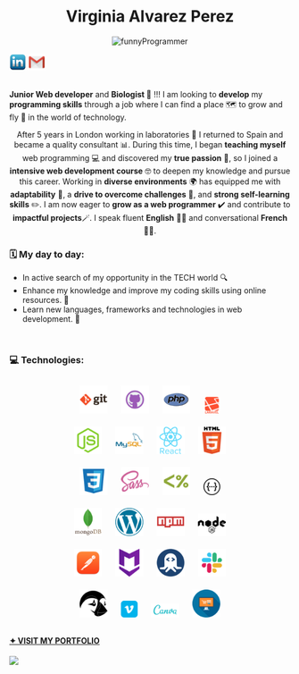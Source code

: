 <h1 align="center"> Virginia Alvarez Perez </h1> 


  <!-- <h2 align="center""> ** 🏜️ HI THERE!😎 **  </h2>-->
 
  <p align="center" >
    <img src="https://github.com/virchaca/virchaca/assets/139872250/d04701cd-2bb9-4752-8c8d-15f92d3fdb46" alt="funnyProgrammer" width="20%">
  </p> 

 <div>
   <a target="_blank" href="https://www.linkedin.com/in/virginia-alvarezperez/" rel="nofollow"><img src="./images/linkedin.png" alt="LinkedIn"  style="width: 30px" style="margin-right: 40px"></a> 
   <span style="width: 30px"> </span>
   <a target="_blank" href="mailto:virginia.alvarez82@gmail.com"><img src="./images/gmailR.png" alt="Gmail" style="width: 30px;"></a>
 </div>
 <br>
 

<!-- <a target="_blank" href="https://virchaca.github.io/portfolio/" style="color: green; text-decoration: none;">VISIT MY PORTFOLIO </a><span>✨</span>
<img src="./images/portfolio.png" alt="" style="width: 30px;">-->


<!-- 
<div> 
<h2 align="center">
  ** 🏜️ HI THERE!😎 ** </h2> <span >
  <img src="https://github.com/virchaca/virchaca/assets/139872250/d04701cd-2bb9-4752-8c8d-15f92d3fdb46" alt="funnyProgrammer" width="50%">
</span>
</div> -->
 


<strong>Junior Web developer</strong> and <strong>Biologist </strong> 🍃 !!! I am looking to **develop** my **programming skills** through a job where I can find a place 🗺️ to grow and fly 🚀 in the world of technology. <br>

<p align="center" padding-inline="40px">
After 5 years in London working in laboratories 🧪 I returned to Spain and became a quality consultant 📊. During this time, I began <strong>teaching myself</strong> web programming 💻 and discovered my <strong>true passion</strong> 💚, so I joined a <strong> intensive web development course</strong> 🤓 to deepen my knowledge and pursue this career. 
Working in <strong>diverse environments</strong> 🌍 has equipped me with <strong>adaptability</strong> 🔄, a <strong>drive to overcome challenges</strong> 🚀, and <strong>strong self-learning skills</strong> ✏️.
I am now eager to <strong>grow as a web programmer</strong> ✔️ and contribute to <strong>impactful projects</strong>🪄. 
I speak fluent <strong>English</strong> 💂‍♀️  and conversational <strong>French</strong> 🧀🗼.
</p>


<h3>🗓️ My day to day: </h3>

- In active search of my opportunity in the TECH world 🔍 
- Enhance my knowledge and improve my coding skills using online resources. 🧠 
- Learn new languages, frameworks and technologies in web development. 🦾
 
<br>

<h3>💻 Technologies:</h3>

<div align="center" style="padding-inline: 80px; margin: 20px"> 
<img src="./images/git.png" alt="" style="width: 50px; padding: 10px">
<img src="./images/github.png" alt="" style="width: 50px; padding: 10px">
<img src="./images/php.png" alt="" style="width: 50px; padding: 10px">
<img src="./images/laravel.png" alt="" style="width: 30px; padding: 10px">
<img src="./images/js2.png" alt="" style="width: 50px; padding: 10px">
<img src="./images/mysql.png" alt="" style="width: 50px; padding: 10px">
<img src="./images/react_original_wordmark_logo_icon_146375.png" alt="" style="width: 50px; padding: 10px">
<img src="./images/html.png" alt="" style="width: 50px; padding: 10px">
<img src="./images/css.png" alt="" style="width: 50px; padding: 10px">
<img src="./images/sass.png" alt="" style="width: 50px; padding: 10px">
<img src="./images/ejs.png" alt="" style="width: 50px; padding: 10px">
<img src="./images/swagger.png" alt="" style="width: 30px; padding: 10px">
<img src="./images/mongodb.png" alt="" style="width: 50px; padding: 10px">
<img src="./images/wordpress.png" alt="" style="width: 50px; padding: 10px">
<img src="./images/npm.png" alt="" style="width: 50px; padding: 10px">
<img src="./images/node.png" alt="" style="width: 50px; padding: 10px">
<img src="./images/postman.png" alt="" style="width: 50px; padding: 10px">
<img src="./images/markdown.png" alt="" style="width: 50px; padding: 10px">
<img src="./images/rapidapi.png" alt="" style="width: 50px; padding: 10px">
<img src="./images/slack.png" alt="" style="width: 50px; padding: 10px">
<img src="./images/prestashop.png" alt="" style="width: 50px; color: green; padding: 10px">
<img src="./images/vimeo.png" alt="" style="width: 30px; padding: 10px">
<img src="./images/canva.png" alt="" style="width: 50px; padding: 10px"> 
<img src="./images/ecommerce.png" alt="" style="width: 50px; padding: 10px">
</div>


  #### [✦ VISIT MY PORTFOLIO](https://virchaca.github.io/portfolio/) 



<!--<h3> 🌐 Contact me:</h3>
  
####  🌐 Contact me on: <a target="_blank" href="https://www.linkedin.com/in/virginia-alvarezperez/" rel="nofollow"><img src="./images/linkedin.png" alt="LinkedIn"  style="width: 30px;"></a> <span> or </span> <a target="_blank" href="mailto:virginia.alvarez82@gmail.com"><img src="./images/gmailR.png" alt="Gmail" style="width: 20px;"></a>
<a target="_blank" href="mailto:virginia.alvarez82@gmail.com" color="green" text-decoration="none"><img src="./images/gmailR.png" alt="Gmail" style="width: 20px;"> virginia.alvarez82@gmail.com</a>-->

[![](https://visitcount.itsvg.in/api?id=virchaca&label=Profile%20Views&color=3&icon=2&pretty=true)](https://visitcount.itsvg.in)



<!-- 
<p align="right">
  <img src="https://github.com/virchaca/virchaca/assets/139872250/d04701cd-2bb9-4752-8c8d-15f92d3fdb46" alt="funnyProgrammer">
</p> -->
